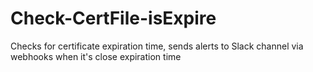 # Check-CertFile-isExpire
Checks for certificate expiration time, sends alerts to Slack channel via webhooks when it's close expiration time
